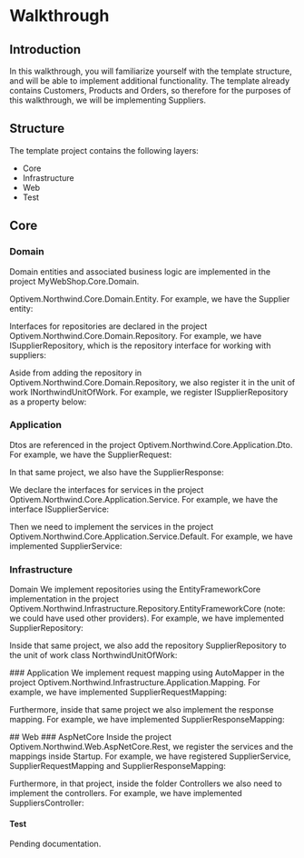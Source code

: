 # Walkthrough

## Introduction

In this walkthrough, you will familiarize yourself with the template structure, and will be able to implement additional functionality. The template already contains Customers, Products and Orders, so therefore for the purposes of this walkthrough, we will be implementing Suppliers.

## Structure

The template project contains the following layers:

* Core
* Infrastructure
* Web
* Test

## Core

### Domain

Domain entities and associated business logic are implemented in the project MyWebShop.Core.Domain.



Optivem.Northwind.Core.Domain.Entity. For example, we have the Supplier entity:

 Interfaces for repositories are declared in the project Optivem.Northwind.Core.Domain.Repository. For example, we have ISupplierRepository, which is the repository interface for working with suppliers:

Aside from adding the repository in Optivem.Northwind.Core.Domain.Repository, we also register it in the unit of work INorthwindUnitOfWork. For example, we register ISupplierRepository as a property below:

### Application

Dtos are referenced in the project Optivem.Northwind.Core.Application.Dto. For example, we have the SupplierRequest:

In that same project, we also have the SupplierResponse:

 We declare the interfaces for services in the project Optivem.Northwind.Core.Application.Service. For example, we have the interface ISupplierService:

Then we need to implement the services in the project Optivem.Northwind.Core.Application.Service.Default. For example, we have implemented SupplierService:

### Infrastructure

Domain We implement repositories using the EntityFrameworkCore implementation in the project Optivem.Northwind.Infrastructure.Repository.EntityFrameworkCore \(note: we could have used other providers\). For example, we have implemented SupplierRepository:

Inside that same project, we also add the repository SupplierRepository to the unit of work class NorthwindUnitOfWork:

 \#\#\# Application We implement request mapping using AutoMapper in the project Optivem.Northwind.Infrastructure.Application.Mapping. For example, we have implemented SupplierRequestMapping:

Furthermore, inside that same project we also implement the response mapping. For example, we have implemented SupplierResponseMapping:

 \#\# Web \#\#\# AspNetCore Inside the project Optivem.Northwind.Web.AspNetCore.Rest, we register the services and the mappings inside Startup. For example, we have registered SupplierService, SupplierRequestMapping and SupplierResponseMapping:

Furthermore, in that project, inside the folder Controllers we also need to implement the controllers. For example, we have implemented SuppliersController:

#### Test

Pending documentation.





